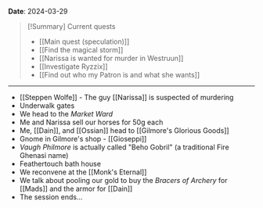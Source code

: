 **Date**: 2024-03-29

> [!Summary] Current quests
> - [[Main quest (speculation)]]
> - [[Find the magical storm]]
> - [[Narissa is wanted for murder in Westruun]]
> - [[Investigate Ryzzix]]
> - [[Find out who my Patron is and what she wants]]

---
- [[Steppen Wolfe]] - The guy [[Narissa]] is suspected of murdering
- Underwalk gates
- We head to the *Market Ward*
- Me and Narissa sell our horses for 50g each
- Me, [[Dain]], and [[Ossian]] head to [[Gilmore's Glorious Goods]]
- Gnome in Gilmore's shop - [[Gioseppi]]
- *Vaugh Philmore* is actually called "Beho Gobril" (a traditional Fire Ghenasi name)
- Feathertouch bath house
- We reconvene at the [[Monk's Eternal]]
- We talk about pooling our gold to buy the *Bracers of Archery* for [[Mads]] and the armor for [[Dain]]
- The session ends...
